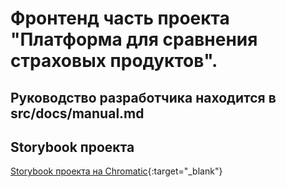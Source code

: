 # Фронтенд часть проекта "Платформа для сравнения страховых продуктов".

## Руководство разработчика находится в src/docs/manual.md

## Storybook проекта

[Storybook проекта на Chromatic](https://657b2afe3c0bffcfaf2eefa7-iyyigdbuum.chromatic.com){:target="\_blank"}
